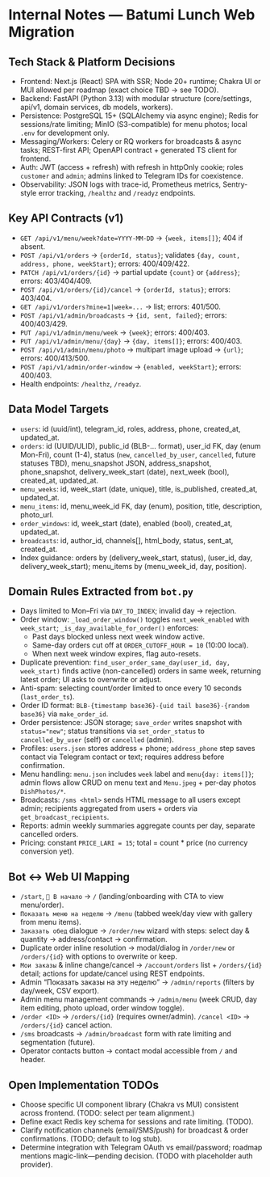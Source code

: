 # Internal Notes — Batumi Lunch Web Migration

## Tech Stack & Platform Decisions
- Frontend: Next.js (React) SPA with SSR; Node 20+ runtime; Chakra UI or MUI allowed per roadmap (exact choice TBD → see TODO).
- Backend: FastAPI (Python 3.13) with modular structure (core/settings, api/v1, domain services, db models, workers).
- Persistence: PostgreSQL 15+ (SQLAlchemy via async engine); Redis for sessions/rate limiting; MinIO (S3-compatible) for menu photos; local `.env` for development only.
- Messaging/Workers: Celery or RQ workers for broadcasts & async tasks; REST-first API; OpenAPI contract + generated TS client for frontend.
- Auth: JWT (access + refresh) with refresh in httpOnly cookie; roles `customer` and `admin`; admins linked to Telegram IDs for coexistence.
- Observability: JSON logs with trace-id, Prometheus metrics, Sentry-style error tracking, `/healthz` and `/readyz` endpoints.

## Key API Contracts (v1)
- `GET /api/v1/menu/week?date=YYYY-MM-DD` → `{week, items[]}`; 404 if absent.
- `POST /api/v1/orders` → `{orderId, status}`; validates `{day, count, address, phone, weekStart}`; errors: 400/409/422.
- `PATCH /api/v1/orders/{id}` → partial update `{count}` or `{address}`; errors: 403/404/409.
- `POST /api/v1/orders/{id}/cancel` → `{orderId, status}`; errors: 403/404.
- `GET /api/v1/orders?mine=1|week=...` → list; errors: 401/500.
- `POST /api/v1/admin/broadcasts` → `{id, sent, failed}`; errors: 400/403/429.
- `PUT /api/v1/admin/menu/week` → `{week}`; errors: 400/403.
- `PUT /api/v1/admin/menu/{day}` → `{day, items[]}`; errors: 400/403.
- `POST /api/v1/admin/menu/photo` → multipart image upload → `{url}`; errors: 400/413/500.
- `POST /api/v1/admin/order-window` → `{enabled, weekStart}`; errors: 400/403.
- Health endpoints: `/healthz`, `/readyz`.

## Data Model Targets
- `users`: id (uuid/int), telegram_id, roles, address, phone, created_at, updated_at.
- `orders`: id (UUID/ULID), public_id (BLB-… format), user_id FK, day (enum Mon-Fri), count (1-4), status (`new`, `cancelled_by_user`, `cancelled`, future statuses TBD), menu_snapshot JSON, address_snapshot, phone_snapshot, delivery_week_start (date), next_week (bool), created_at, updated_at.
- `menu_weeks`: id, week_start (date, unique), title, is_published, created_at, updated_at.
- `menu_items`: id, menu_week_id FK, day (enum), position, title, description, photo_url.
- `order_windows`: id, week_start (date), enabled (bool), created_at, updated_at.
- `broadcasts`: id, author_id, channels[], html_body, status, sent_at, created_at.
- Index guidance: orders by (delivery_week_start, status), (user_id, day, delivery_week_start); menu_items by (menu_week_id, day, position).

## Domain Rules Extracted from `bot.py`
- Days limited to Mon–Fri via `DAY_TO_INDEX`; invalid day → rejection.
- Order window: `_load_order_window()` toggles `next_week_enabled` with `week_start`; `_is_day_available_for_order()` enforces:
  - Past days blocked unless next week window active.
  - Same-day orders cut off at `ORDER_CUTOFF_HOUR = 10` (10:00 local).
  - When next week window expires, flag auto-resets.
- Duplicate prevention: `find_user_order_same_day(user_id, day, week_start)` finds active (non-cancelled) orders in same week, returning latest order; UI asks to overwrite or adjust.
- Anti-spam: selecting count/order limited to once every 10 seconds (`last_order_ts`).
- Order ID format: `BLB-{timestamp base36}-{uid tail base36}-{random base36}` via `make_order_id`.
- Order persistence: JSON storage; `save_order` writes snapshot with `status="new"`; status transitions via `set_order_status` to `cancelled_by_user` (self) or `cancelled` (admin).
- Profiles: `users.json` stores address + phone; `address_phone` step saves contact via Telegram contact or text; requires address before confirmation.
- Menu handling: `menu.json` includes `week` label and `menu{day: items[]}`; admin flows allow CRUD on menu text and `Menu.jpeg` + per-day photos `DishPhotos/*`.
- Broadcasts: `/sms <html>` sends HTML message to all users except admin; recipients aggregated from users + orders via `get_broadcast_recipients`.
- Reports: admin weekly summaries aggregate counts per day, separate cancelled orders.
- Pricing: constant `PRICE_LARI = 15`; total = count * price (no currency conversion yet).

## Bot ↔ Web UI Mapping
- `/start`, `🔄 В начало` → `/` (landing/onboarding with CTA to view menu/order).
- `Показать меню на неделю` → `/menu` (tabbed week/day view with gallery from menu items).
- `Заказать обед` dialogue → `/order/new` wizard with steps: select day & quantity → address/contact → confirmation.
- Duplicate order inline resolution → modal/dialog in `/order/new` or `/orders/{id}` with options to overwrite or keep.
- `Мои заказы` & inline change/cancel → `/account/orders` list + `/orders/{id}` detail; actions for update/cancel using REST endpoints.
- Admin “Показать заказы на эту неделю” → `/admin/reports` (filters by day/week, CSV export).
- Admin menu management commands → `/admin/menu` (week CRUD, day item editing, photo upload, order window toggle).
- `/order <ID>` → `/orders/{id}` (requires owner/admin). `/cancel <ID>` → `/orders/{id}` cancel action.
- `/sms` broadcasts → `/admin/broadcast` form with rate limiting and segmentation (future).
- Operator contacts button → contact modal accessible from `/` and header.

## Open Implementation TODOs
- Choose specific UI component library (Chakra vs MUI) consistent across frontend. (TODO: select per team alignment.)
- Define exact Redis key schema for sessions and rate limiting. (TODO).
- Clarify notification channels (email/SMS/push) for broadcast & order confirmations. (TODO; default to log stub).
- Determine integration with Telegram OAuth vs email/password; roadmap mentions magic-link—pending decision. (TODO with placeholder auth provider).

